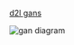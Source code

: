 [d2l gans](https://d2l.ai/chapter_generative-adversarial-networks/gan.html)

![gan diagram](https://d2l.ai/_images/gan.svg)
